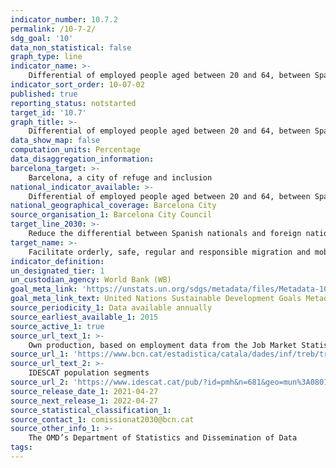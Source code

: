 ```yaml
---
indicator_number: 10.7.2
permalink: /10-7-2/
sdg_goal: '10'
data_non_statistical: false
graph_type: line
indicator_name: >-
    Differential of employed people aged between 20 and 64, between Spanish nationals and foreign nationals
indicator_sort_order: 10-07-02
published: true
reporting_status: notstarted
target_id: '10.7'
graph_title: >-
    Differential of employed people aged between 20 and 64, between Spanish nationals and foreign nationals
data_show_map: false
computation_units: Percentage
data_disaggregation_information: 
barcelona_target: >-
    Barcelona, a city of refuge and inclusion
national_indicator_available: >-
    Differential of employed people aged between 20 and 64, between Spanish nationals and foreign nationals
national_geographical_coverage: Barcelona City
source_organisation_1: Barcelona City Council
target_line_2030: >-
    Reduce the differential between Spanish nationals and foreign nationals for the lack of access to the formal job market. Target value 2030: To be determined 
target_name: >-
    Facilitate orderly, safe, regular and responsible migration and mobility, including through the implementation of planned and well-managed migration policies
indicator_definition:
un_designated_tier: 1
un_custodian_agency: World Bank (WB)
goal_meta_link: 'https://unstats.un.org/sdgs/metadata/files/Metadata-10-07-02.pdf'
goal_meta_link_text: United Nations Sustainable Development Goals Metadata (pdf 894kB)
source_periodicity_1: Data available annually
source_earliest_available_1: 2015
source_active_1: true
source_url_text_1: >-
    Own production, based on employment data from the Job Market Statistics Report 
source_url_1: 'https://www.bcn.cat/estadistica/catala/dades/inf/treb/treb19/index.htm'
source_url_text_2: >-
    IDESCAT population segments
source_url_2: 'https://www.idescat.cat/pub/?id=pmh&n=681&geo=mun%3A080193&t=201500'
source_release_date_1: 2021-04-27
source_next_release_1: 2022-04-27
source_statistical_classification_1: 
source_contact_1: comissionat2030@bcn.cat
source_other_info_1: >-
    The OMD’s Department of Statistics and Dissemination of Data
tags:
---
```

